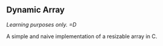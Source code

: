 ## Dynamic Array

*Learning purposes only. =D*

A simple and naive implementation of a resizable array in C.
